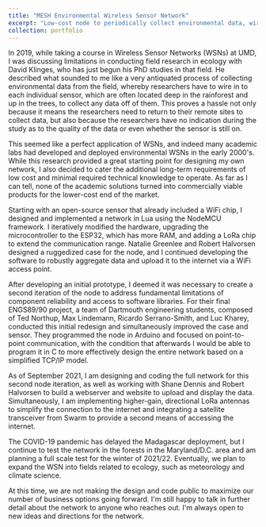 ```yaml
---
title: "MESH Environmental Wireless Sensor Network"
excerpt: "Low-cost node to periodically collect environmental data, wirelessly aggregate it through nearby nodes, and upload it to the internet<br/><img src='/images/MESH_Logo_v2.png' height='500' width='500'>"
collection: portfolio
---
```


In 2019, while taking a course in Wireless Sensor Networks (WSNs) at UMD, I was discussing limitations in conducting field research in ecology with David Klinges, who has just begun his PhD studies in that field. He described what sounded to me like a very antiquated process of collecting environmental data from the field, whereby researchers have to wire in to each individual sensor, which are often located deep in the rainforest and up in the trees, to collect any data off of them. This proves a hassle not only because it means the researchers need to return to their remote sites to collect data, but also because the researchers have no indication during the study as to the quality of the data or even whether the sensor is still on. 

This seemed like a perfect application of WSNs, and indeed many academic labs had developed and deployed environmental WSNs in the early 2000's. While this research provided a great starting point for designing my own network, I also decided to cater the additional long-term requirements of low cost and minimal required technical knowledge to operate. As far as I can tell, none of the academic solutions turned into commercially viable products for the lower-cost end of the market.

Starting with an open-source sensor <add url> that already included a WiFi chip, I designed and implemented a network in Lua using the NodeMCU framework. I iteratively modified the hardware, upgrading the microcontroller to the ESP32, which has more RAM, and adding a LoRa chip to extend the communication range. Natalie Greenlee and Robert Halvorsen designed a ruggedized case for the node, and I continued developing the software to robustly aggregate data and upload it to the internet via a WiFi access point. 

After developing an initial prototype, I deemed it was necessary to create a second iteration of the node to address fundamental limitations of component reliability and access to software libraries. For their final ENGS89/90 project, a team of Dartmouth engineering students, composed of Ted Northup,
Max Lindemann, Ricardo Serrano-Smith, and Luc Kharey, conducted this initial redesign and simultaneously improved the case and sensor. They programmed the node in Arduino and focused on point-to-point communication, with the condition that afterwards I would be able to program it in C to more effectively design the entire network based on a simplified TCP/IP model.

As of September 2021, I am designing and coding the full network for this second node iteration, as well as working with Shane Dennis and Robert Halvorsen to build a webserver and website to upload and display the data. Simultaneously, I am implementing higher-gain, directional LoRa antennas to simplify the connection to the internet and integrating a satellite transceiver from Swarm to provide a second means of accessing the internet.

The COVID-19 pandemic has delayed the Madagascar deployment, but I continue to test the network in the forests in the Maryland/D.C. area and am planning a full scale test for the winter of 2021/22. Eventually, we plan to expand the WSN into fields related to ecology, such as meteorology and climate science.

At this time, we are not making the design and code public to maximize our number of business options going forward. I'm still happy to talk in further detail about the network to anyone who reaches out. I'm always open to new ideas and directions for the network.


